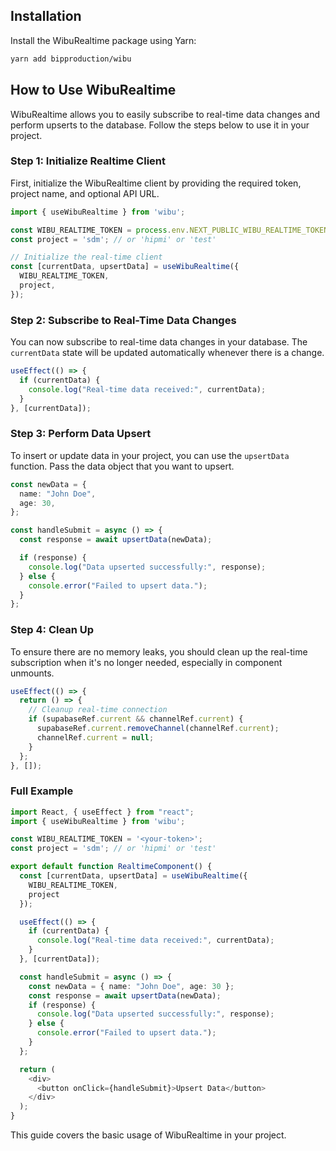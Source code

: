 

## Installation

Install the WibuRealtime package using Yarn:

```bash
yarn add bipproduction/wibu
```

## How to Use WibuRealtime

WibuRealtime allows you to easily subscribe to real-time data changes and perform upserts to the database. Follow the steps below to use it in your project.

### Step 1: Initialize Realtime Client

First, initialize the WibuRealtime client by providing the required token, project name, and optional API URL.

```ts
import { useWibuRealtime } from 'wibu';

const WIBU_REALTIME_TOKEN = process.env.NEXT_PUBLIC_WIBU_REALTIME_TOKEN;
const project = 'sdm'; // or 'hipmi' or 'test'

// Initialize the real-time client
const [currentData, upsertData] = useWibuRealtime({
  WIBU_REALTIME_TOKEN,
  project,
});
```

### Step 2: Subscribe to Real-Time Data Changes

You can now subscribe to real-time data changes in your database. The `currentData` state will be updated automatically whenever there is a change.

```ts
useEffect(() => {
  if (currentData) {
    console.log("Real-time data received:", currentData);
  }
}, [currentData]);
```

### Step 3: Perform Data Upsert

To insert or update data in your project, you can use the `upsertData` function. Pass the data object that you want to upsert.

```ts
const newData = {
  name: "John Doe",
  age: 30,
};

const handleSubmit = async () => {
  const response = await upsertData(newData);

  if (response) {
    console.log("Data upserted successfully:", response);
  } else {
    console.error("Failed to upsert data.");
  }
};
```

### Step 4: Clean Up

To ensure there are no memory leaks, you should clean up the real-time subscription when it's no longer needed, especially in component unmounts.

```ts
useEffect(() => {
  return () => {
    // Cleanup real-time connection
    if (supabaseRef.current && channelRef.current) {
      supabaseRef.current.removeChannel(channelRef.current);
      channelRef.current = null;
    }
  };
}, []);
```

### Full Example

```ts
import React, { useEffect } from "react";
import { useWibuRealtime } from 'wibu';

const WIBU_REALTIME_TOKEN = '<your-token>';
const project = 'sdm'; // or 'hipmi' or 'test'

export default function RealtimeComponent() {
  const [currentData, upsertData] = useWibuRealtime({
    WIBU_REALTIME_TOKEN,
    project
  });

  useEffect(() => {
    if (currentData) {
      console.log("Real-time data received:", currentData);
    }
  }, [currentData]);

  const handleSubmit = async () => {
    const newData = { name: "John Doe", age: 30 };
    const response = await upsertData(newData);
    if (response) {
      console.log("Data upserted successfully:", response);
    } else {
      console.error("Failed to upsert data.");
    }
  };

  return (
    <div>
      <button onClick={handleSubmit}>Upsert Data</button>
    </div>
  );
}
```

This guide covers the basic usage of WibuRealtime in your project.